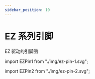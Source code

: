 ```yaml
---
sidebar_position: 10
---
```


# EZ 系列引脚

EZ 驱动的引脚图

import EZPin1 from "./img/ez-pin-1.svg";

<EZPin1 class="left-image" width="40%" height="auto"/>

import EZPin2 from "./img/ez-pin-2.svg";

<EZPin2 class="right-image" width="40%" height="auto"/>

